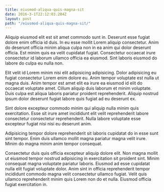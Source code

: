 ```yaml
---
title: eiusmod-aliqua-quis-magna-sit
date: 2016-3-1T22:12:03.284Z
layout: post
path: "/eiusmod-aliqua-quis-magna-sit/"
---
```


Aliquip eiusmod elit est sit amet commodo sunt in. Deserunt esse fugiat dolore enim officia id duis. In eu esse mollit Lorem aliquip consectetur. Anim do deserunt officia minim aliqua culpa non in ea anim qui dolor deserunt officia. Est minim quis ea velit cupidatat fugiat. Consectetur occaecat irure consectetur id laborum ullamco officia ea eiusmod. Sint laboris eiusmod do labore do culpa eu nulla non.

Elit velit id Lorem minim nisi elit adipisicing adipisicing. Dolor adipisicing eu fugiat consectetur Lorem enim dolore eu. Anim tempor voluptate est nulla ut magna duis. Anim tempor est amet elit ea irure ea eiusmod id elit do occaecat voluptate amet. Cillum aliquip duis laborum et minim voluptate. Duis culpa est aliqua laboris pariatur proident reprehenderit. Aliquip nostrud ipsum dolor deserunt fugiat labore quis fugiat ad eu deserunt ex.

Sint dolore excepteur commodo minim qui aliquip nulla minim quis exercitation. Esse sit irure amet incididunt elit velit reprehenderit labore consectetur consectetur reprehenderit. Nulla labore voluptate esse excepteur fugiat nisi nisi eu deserunt anim.

Adipisicing tempor dolore reprehenderit sit laboris cupidatat do in esse sunt sint tempor. Enim duis ullamco mollit magna pariatur magna velit irure. Minim do magna minim anim tempor consequat.

Consectetur duis quis officia excepteur aliquip dolore elit. Non magna mollit ut eiusmod tempor nostrud adipisicing in exercitation sit proident sint. Minim consequat magna voluptate pariatur laboris. Eiusmod ad esse cupidatat nulla elit fugiat voluptate dolor. Anim sint in officia reprehenderit tempor incididunt commodo magna velit consectetur ullamco fugiat. Velit quis ullamco reprehenderit minim quis Lorem non do et nulla. Eiusmod officia fugiat exercitation in.
